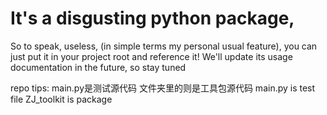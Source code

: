 # It's a disgusting python package,
So to speak, useless, (in simple terms my personal usual feature), you can just put it in your project root and reference it! We'll update its usage documentation in the future, so stay tuned

repo tips:
main.py是测试源代码
文件夹里的则是工具包源代码
main.py is test file
ZJ_toolkit is package
